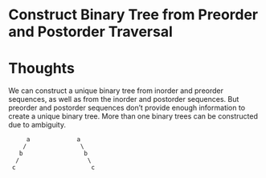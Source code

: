 # Construct Binary Tree from Preorder and Postorder Traversal


# Thoughts 

We can construct a unique binary tree from inorder and preorder sequences, as well as from the inorder and postorder sequences. 
But preorder and postorder sequences don’t provide enough information to create a unique binary tree. 
More than one binary trees can be constructed due to ambiguity.

```
     a             a         
    /               \
   b                 b 
  /                   \
 c                     c
 
```
